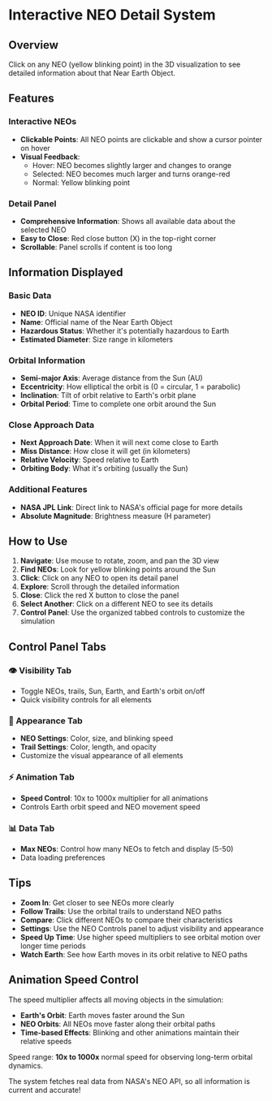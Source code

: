 # Interactive NEO Detail System

## Overview

Click on any NEO (yellow blinking point) in the 3D visualization to see detailed information about that Near Earth Object.

## Features

### Interactive NEOs

- **Clickable Points**: All NEO points are clickable and show a cursor pointer on hover
- **Visual Feedback**:
  - Hover: NEO becomes slightly larger and changes to orange
  - Selected: NEO becomes much larger and turns orange-red
  - Normal: Yellow blinking point

### Detail Panel

- **Comprehensive Information**: Shows all available data about the selected NEO
- **Easy to Close**: Red close button (X) in the top-right corner
- **Scrollable**: Panel scrolls if content is too long

## Information Displayed

### Basic Data

- **NEO ID**: Unique NASA identifier
- **Name**: Official name of the Near Earth Object
- **Hazardous Status**: Whether it's potentially hazardous to Earth
- **Estimated Diameter**: Size range in kilometers

### Orbital Information

- **Semi-major Axis**: Average distance from the Sun (AU)
- **Eccentricity**: How elliptical the orbit is (0 = circular, 1 = parabolic)
- **Inclination**: Tilt of orbit relative to Earth's orbit plane
- **Orbital Period**: Time to complete one orbit around the Sun

### Close Approach Data

- **Next Approach Date**: When it will next come close to Earth
- **Miss Distance**: How close it will get (in kilometers)
- **Relative Velocity**: Speed relative to Earth
- **Orbiting Body**: What it's orbiting (usually the Sun)

### Additional Features

- **NASA JPL Link**: Direct link to NASA's official page for more details
- **Absolute Magnitude**: Brightness measure (H parameter)

## How to Use

1. **Navigate**: Use mouse to rotate, zoom, and pan the 3D view
2. **Find NEOs**: Look for yellow blinking points around the Sun
3. **Click**: Click on any NEO to open its detail panel
4. **Explore**: Scroll through the detailed information
5. **Close**: Click the red X button to close the panel
6. **Select Another**: Click on a different NEO to see its details
7. **Control Panel**: Use the organized tabbed controls to customize the simulation

## Control Panel Tabs

### 👁️ Visibility Tab

- Toggle NEOs, trails, Sun, Earth, and Earth's orbit on/off
- Quick visibility controls for all elements

### 🎨 Appearance Tab

- **NEO Settings**: Color, size, and blinking speed
- **Trail Settings**: Color, length, and opacity
- Customize the visual appearance of all elements

### ⚡ Animation Tab

- **Speed Control**: 10x to 1000x multiplier for all animations
- Controls Earth orbit speed and NEO movement speed

### 📊 Data Tab

- **Max NEOs**: Control how many NEOs to fetch and display (5-50)
- Data loading preferences

## Tips

- **Zoom In**: Get closer to see NEOs more clearly
- **Follow Trails**: Use the orbital trails to understand NEO paths
- **Compare**: Click different NEOs to compare their characteristics
- **Settings**: Use the NEO Controls panel to adjust visibility and appearance
- **Speed Up Time**: Use higher speed multipliers to see orbital motion over longer time periods
- **Watch Earth**: See how Earth moves in its orbit relative to NEO paths

## Animation Speed Control

The speed multiplier affects all moving objects in the simulation:

- **Earth's Orbit**: Earth moves faster around the Sun
- **NEO Orbits**: All NEOs move faster along their orbital paths
- **Time-based Effects**: Blinking and other animations maintain their relative speeds

Speed range: **10x to 1000x** normal speed for observing long-term orbital dynamics.

The system fetches real data from NASA's NEO API, so all information is current and accurate!
